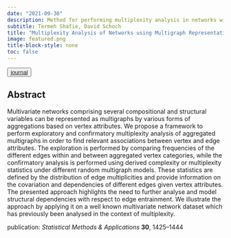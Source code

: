 ```yaml
---
date: "2021-09-30"
description: Method for performing multiplexity analysis in networks with multiple node covariates.
subtitle: Termeh Shafie, David Schoch
title: "Multiplexity Analysis of Networks using Multigraph Representations"
image: featured.png
title-block-style: none
toc: false
---
```


<button type="button" class="btn btn-outline-success"><a href="https://doi.org/10.1007/s10260-021-00596-0">journal</a></button>


## Abstract 
Multivariate networks comprising several compositional and structural variables can be represented as multigraphs by various forms of aggregations based on vertex attributes. We propose a framework to perform exploratory and confirmatory multiplexity analysis of aggregated multigraphs in order to find relevant associations between vertex and edge attributes. The exploration is performed by comparing frequencies of the different edges within and between aggregated vertex categories, while the confirmatory analysis is performed using derived complexity or multiplexity statistics under different random multigraph models. These statistics are defined by the distribution of edge multiplicities and provide information on the covariation and dependencies of different edges given vertex attributes. The presented approach highlights the need to further analyse and model structural dependencies with respect to edge entrainment. We illustrate the approach by applying it on a well known multivariate network dataset which has previously been analysed in the context of multiplexity.

publication: *Statistical Methods & Applications* **30**, 1425–1444

